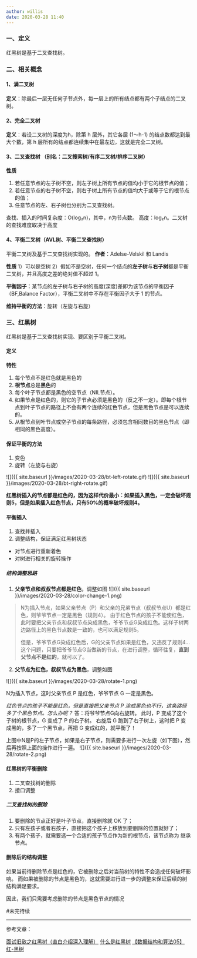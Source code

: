 ```yaml
---
author: willis
date: 2020-03-28 11:40
---
```



### 一、定义
红黑树是基于二叉查找树。

### 二、相关概念

#### 1、满二叉树
**定义**：除最后一层无任何子节点外，每一层上的所有结点都有两个子结点的二叉树。

#### 2、完全二叉树
**定义**：若设二叉树的深度为h，除第 h 层外，其它各层 (1～h-1) 的结点数都达到最大个数，第 h 层所有的结点都连续集中在最左边，这就是完全二叉树。

#### 3、二叉查找树 （别名：二叉搜索树/有序二叉树/排序二叉树）

**性质**
1. 若任意节点的左子树不空，则左子树上所有节点的值均小于它的根节点的值；
2. 若任意节点的右子树不空，则右子树上所有节点的值均大于或等于它的根节点的值；
3. 任意节点的左、右子树也分别为二叉查找树。

查找、插入的时间复杂度：O(log₂n)，其中，n为节点数。
高度：log₂n。二叉树的查找难度取决于高度

#### 4、平衡二叉树（AVL树、平衡二叉查找树）
平衡二叉树及基于二叉查找树实现的。
**作者**：Adelse-Velskil 和 Landis

**性质**
1）可以是空树
2）假如不是空树，任何一个结点的**左子树**与**右子树**都是平衡二叉树，并且高度之差的绝对值不超过 1。

**平衡因子**：某节点的左子树与右子树的高度(深度)差即为该节点的平衡因子（BF,Balance Factor），平衡二叉树中不存在平衡因子大于 1 的节点。

**维持平衡的方法**：旋转（左旋与右旋）


### 三、红黑树

红黑树是基于二叉查找树实现、要区别于平衡二叉树。

#### 定义

**特性**
1. 每个节点不是红色就是黑色的
2. **根节点**总是**黑色**的
3. 每个叶子节点都是黑色的空节点（NIL节点）。
4. 如果节点是红色的，则它的子节点必须是黑色的（反之不一定）。即每个根节点到叶子节点的路径上不会有两个连续的红色节点，但是黑色节点是可以连续的。
5. 从根节点到叶节点或空子节点的每条路径，必须包含相同数目的黑色节点（即相同的黑色高度）。

#### 保证平衡的方法

1. 变色
2. 旋转（左旋与右旋）

![]({{ site.baseurl }}/images/2020-03-28/bt-left-rotate.gif)
![]({{ site.baseurl }}/images/2020-03-28/bt-right-rotate.gif)

**红黑树插入的节点都是红色的，因为这样代价最小：如果插入黑色，一定会破坏规则5，但是如果插入红色节点，只有50%的概率破坏规则4。**

#### 平衡插入
1. 查找并插入
2. 调整结构，保证满足红黑树状态
- 对节点进行重新着色
- 对树进行相关的旋转操作

##### 结构调整思路
1. **父亲节点和叔叔节点都是红色**，调整如图
![]({{ site.baseurl }}/images/2020-03-28/color-change-1.png)

> N为插入节点，如果父亲节点（P）和父亲的兄弟节点（叔叔节点U）都是红色，则爷爷节点一定是黑色（规则4）。
> 由于红色节点的孩子不能使红色，此时要把父亲节点和叔叔节点染成黑色，爷爷节点G染成红色。这样子树两边路径上的黑色节点数是一致的，也可以满足规则5。
>
> 但是，爷爷节点G染成红色后，G的父亲节点如果是红色，又违反了规则4...
> 这个问题，只要把爷爷节点G当做新的节点，在进行调整，循环往复，**直到父节点不是红的**，就可以了。
>

2. **父节点为红色，叔叔节点为黑色**，调整如图

![]({{ site.baseurl }}/images/2020-03-28/rotate-1.png)

N为插入节点，这时父亲节点 P 是红色，爷爷节点 G 一定是黑色。

*红色节点的孩子不能是红色，但是直接把父亲节点 P 涂成黑色也不行，这条路径多了个黑色节点。怎么办呢？*
答：将爷爷节点G向右旋转。
此时，P 变成了这个子树的根节点，G 变成了 P 的右子树。
右旋后 G 跑到了右子树上，这时把 P 变成黑的，多了一个黑节点，再把 G 变成红的，就平衡了！

上图中N是P的左子节点，如果是右子节点，则需要多进行一次左旋（如下图），然后再按照上面的操作进行一遍。
![]({{ site.baseurl }}/images/2020-03-28/rotate-2.png)

#### 红黑树的平衡删除
1. 二叉查找树的删除
2. 接口调整

##### 二叉查找树的删除
1. 要删除的节点正好是叶子节点，直接删除就 OK 了；
2. 只有左孩子或者右孩子，直接把这个孩子上移放到要删除的位置就好了；
3. 有两个孩子，就需要选一个合适的孩子节点作为新的根节点，该节点称为 继承节点。

#### 删除后的结构调整
如果当前待删除节点是红色的，它被删除之后对当前树的特性不会造成任何破坏影响。
而如果被删除的节点是黑色的，这就需要进行进一步的调整来保证后续的树结构满足要求。

因此，我们只需要考虑删除的节点是黑色节点的情况

#未完待续

----
参考文章：

[面试旧敌之红黑树（直白介绍深入理解）](https://juejin.im/entry/58371f13a22b9d006882902d#%E7%BA%A2%E9%BB%91%E6%A0%91%E7%9A%84%E5%B9%B3%E8%A1%A1%E6%8F%92%E5%85%A5)
[什么是红黑树](https://zhuanlan.zhihu.com/p/31805309)
[【数据结构和算法05】 红-黑树](https://blog.csdn.net/eson_15/article/details/51144079)




